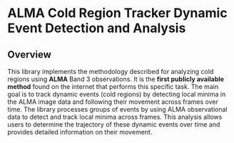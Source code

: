 
# ALMA Cold Region Tracker Dynamic Event Detection and Analysis

## Overview
This library implements the methodology described for analyzing cold regions using **ALMA** Band 3 observations.  It is the **first publicly available method** found on the internet that performs this specific task.  The main goal is to track dynamic events (cold regions) by detecting local minima in the ALMA image data and following their movement across frames over time.
The library processes groups of events by using ALMA observational data to detect and track local minima across frames. This analysis allows users to determine the trajectory of these dynamic events over time and provides detailed information on their movement.
